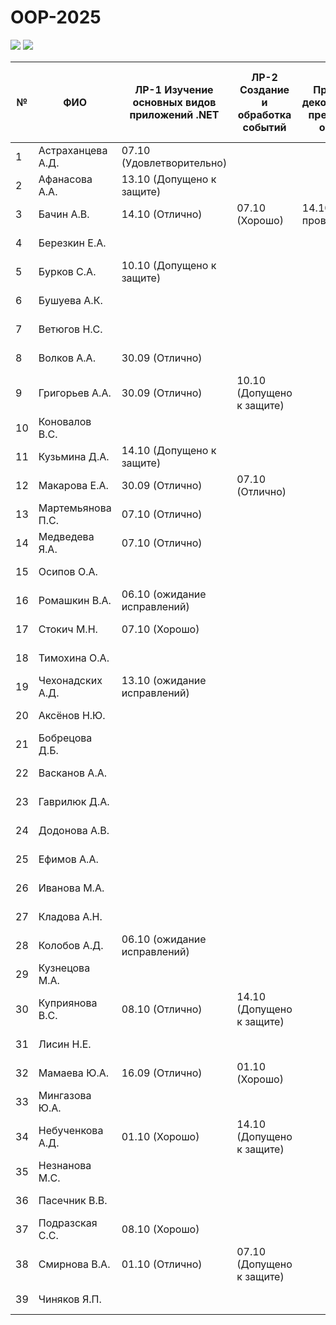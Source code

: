 # OOP-2025

<img src="https://img.shields.io/github/commit-activity/m/nntu-cs/OOP-2025?color=lime&style=for-the-badge">
<img src="https://img.shields.io/github/last-commit/nntu-cs/OOP-2025?color=darkgreen&style=for-the-badge">

|№ |  ФИО | ЛР-1 Изучение основных видов приложений .NET | ЛР-2 Создание и обработка событий | ЛР-3 Принципы декомпозиции предметной области | ЛР-4 Базовые принципы проектирования ОО-программ | ЛР-5 Принципы сохранения объектной модели в БД | Тема КР | Утверждена | Имя файла | 1 версия | Текущая версия | Статус | Оценка | 
| -- | ------ |  ----- |  ----- |  ----- |  ----- |  ----- |  ----- |  ----- |  ----- |  ----- |  ----- |  ----- |  ----- | 
| 1 | Астраханцева А.Д. | 07.10 (Удовлетворительно)  |      |      |      |      |  |  | КР-АстраханцеваАД.pdf |  |  | Нет инф. | 0 | 
| 2 | Афанасова А.А. | 13.10 (Допущено к защите)  |      |      |      |      |  |  | КР-АфанасоваАА.pdf |  |  | Нет инф. | 0 | 
| 3 | Бачин А.В. | 14.10 (Отлично)  | 07.10 (Хорошо)  | 14.10 (на проверке)  |      |      |  |  | КР-БачинАВ.pdf |  |  | Нет инф. | 0 | 
| 4 | Березкин Е.А. |      |      |      |      |      |  |  | КР-БерезкинЕА.pdf |  |  | Нет инф. | 0 | 
| 5 | Бурков С.А. | 10.10 (Допущено к защите)  |      |      |      |      |  |  | КР-БурковСА.pdf |  |  | Нет инф. | 0 | 
| 6 | Бушуева А.К. |      |      |      |      |      |  |  | КР-БушуеваАК.pdf |  |  | Нет инф. | 0 | 
| 7 | Ветюгов Н.С. |      |      |      |      |      |  |  | КР-ВетюговНС.pdf |  |  | Нет инф. | 0 | 
| 8 | Волков А.А. | 30.09 (Отлично)  |      |      |      |      |  |  | КР-ВолковАА.pdf |  |  | Нет инф. | 0 | 
| 9 | Григорьев А.А. | 30.09 (Отлично)  | 10.10 (Допущено к защите)  |      |      |      |  |  | КР-ГригорьевАА.pdf |  |  | Нет инф. | 0 | 
| 10 | Коновалов В.С. |      |      |      |      |      |  |  | КР-КоноваловВС.pdf |  |  | Нет инф. | 0 | 
| 11 | Кузьмина Д.А. | 14.10 (Допущено к защите)  |      |      |      |      |  |  | КР-КузьминаДА.pdf |  |  | Нет инф. | 0 | 
| 12 | Макарова Е.А. | 30.09 (Отлично)  | 07.10 (Отлично)  |      |      |      |  |  | КР-МакароваЕА.pdf |  |  | Нет инф. | 0 | 
| 13 | Мартемьянова П.С. | 07.10 (Отлично)  |      |      |      |      |  |  | КР-МартемьяноваПС.pdf |  |  | Нет инф. | 0 | 
| 14 | Медведева Я.А. | 07.10 (Отлично)  |      |      |      |      |  |  | КР-МедведеваЯА.pdf |  |  | Нет инф. | 0 | 
| 15 | Осипов О.А. |      |      |      |      |      |  |  | КР-ОсиповОА.pdf |  |  | Нет инф. | 0 | 
| 16 | Ромашкин В.А. | 06.10 (ожидание исправлений)  |      |      |      |      |  |  | КР-РомашкинВА.pdf |  |  | Нет инф. | 0 | 
| 17 | Стокич М.Н. | 07.10 (Хорошо)  |      |      |      |      |  |  | КР-СтокичМН.pdf |  |  | Нет инф. | 0 | 
| 18 | Тимохина О.А. |      |      |      |      |      |  |  | КР-ТимохинаОА.pdf |  |  | Нет инф. | 0 | 
| 19 | Чехонадских А.Д. | 13.10 (ожидание исправлений)  |      |      |      |      |  |  | КР-ЧехонадскихАД.pdf |  |  | Нет инф. | 0 | 
| 20 | Аксёнов Н.Ю. |      |      |      |      |      |  |  | КР-АксёновНЮ.pdf |  |  | Нет инф. | 0 | 
| 21 | Бобрецова Д.Б. |      |      |      |      |      |  |  | КР-БобрецоваДБ.pdf |  |  | Нет инф. | 0 | 
| 22 | Васканов А.А. |      |      |      |      |      |  |  | КР-ВаскановАА.pdf |  |  | Нет инф. | 0 | 
| 23 | Гаврилюк Д.А. |      |      |      |      |      |  |  | КР-ГаврилюкДА.pdf |  |  | Нет инф. | 0 | 
| 24 | Додонова А.В. |      |      |      |      |      |  |  | КР-ДодоноваАВ.pdf |  |  | Нет инф. | 0 | 
| 25 | Ефимов А.А. |      |      |      |      |      |  |  | КР-ЕфимовАА.pdf |  |  | Нет инф. | 0 | 
| 26 | Иванова М.А. |      |      |      |      |      |  |  | КР-ИвановаМА.pdf |  |  | Нет инф. | 0 | 
| 27 | Кладова А.Н. |      |      |      |      |      |  |  | КР-КладоваАН.pdf |  |  | Нет инф. | 0 | 
| 28 | Колобов А.Д. | 06.10 (ожидание исправлений)  |      |      |      |      |  |  | КР-КолобовАД.pdf |  |  | Нет инф. | 0 | 
| 29 | Кузнецова М.А. |      |      |      |      |      |  |  | КР-КузнецоваМА.pdf |  |  | Нет инф. | 0 | 
| 30 | Куприянова В.С. | 08.10 (Отлично)  | 14.10 (Допущено к защите)  |      |      |      |  |  | КР-КуприяноваВС.pdf |  |  | Нет инф. | 0 | 
| 31 | Лисин Н.Е. |      |      |      |      |      |  |  | КР-ЛисинНЕ.pdf |  |  | Нет инф. | 0 | 
| 32 | Мамаева Ю.А. | 16.09 (Отлично)  | 01.10 (Хорошо)  |      |      |      |  |  | КР-МамаеваЮА.pdf |  |  | Нет инф. | 0 | 
| 33 | Мингазова Ю.А. |      |      |      |      |      |  |  | КР-МингазоваЮА.pdf |  |  | Нет инф. | 0 | 
| 34 | Небученкова А.Д. | 01.10 (Хорошо)  | 14.10 (Допущено к защите)  |      |      |      |  |  | КР-НебученковаАД.pdf |  |  | Нет инф. | 0 | 
| 35 | Незнанова М.С. |      |      |      |      |      |  |  | КР-НезнановаМС.pdf |  |  | Нет инф. | 0 | 
| 36 | Пасечник В.В. |      |      |      |      |      |  |  | КР-ПасечникВВ.pdf |  |  | Нет инф. | 0 | 
| 37 | Подразская С.С. | 08.10 (Хорошо)  |      |      |      |      |  |  | КР-ПодразскаяСС.pdf |  |  | Нет инф. | 0 | 
| 38 | Смирнова В.А. | 01.10 (Отлично)  | 07.10 (Допущено к защите)  |      |      |      |  |  | КР-СмирноваВА.pdf |  |  | Нет инф. | 0 | 
| 39 | Чиняков Я.П. |      |      |      |      |      |  |  | КР-ЧиняковЯП.pdf |  |  | Нет инф. | 0 | 
